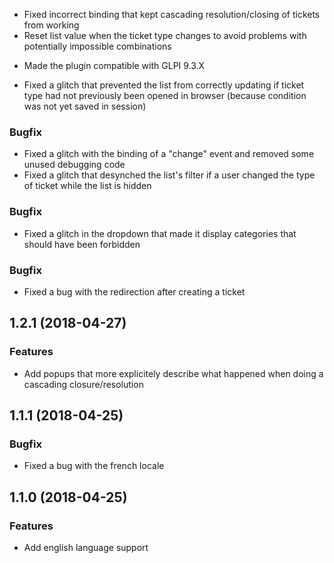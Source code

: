 <a name="2.0.1"></a>

- Fixed incorrect binding that kept cascading resolution/closing of tickets from working
- Reset list value when the ticket type changes to avoid problems with potentially impossible combinations 

<a name="2.0.0"></a>

- Made the plugin compatible with GLPI 9.3.X

<a name="1.2.7"></a>

- Fixed a glitch that prevented the list from correctly updating if ticket type had not previously been opened in browser (because condition was
  not yet saved in session)

<a name="1.2.6"></a>

### Bugfix

- Fixed a glitch with the binding of a "change" event and removed some unused debugging code
- Fixed a glitch that desynched the list's filter if a user changed the type of ticket while the list is hidden

<a name="1.2.5"></a>

### Bugfix

- Fixed a glitch in the dropdown that made it display categories that should have been forbidden

<a name="1.2.2"></a>

### Bugfix

- Fixed a bug with the redirection after creating a ticket

<a name="1.2.1"></a>

## 1.2.1 (2018-04-27)

### Features

- Add popups that more explicitely describe what happened when doing a cascading closure/resolution

<a name="1.1.1"></a>
## 1.1.1 (2018-04-25)

### Bugfix

- Fixed a bug with the french locale

<a name="1.1.0"></a>
## 1.1.0 (2018-04-25)

### Features

- Add english language support